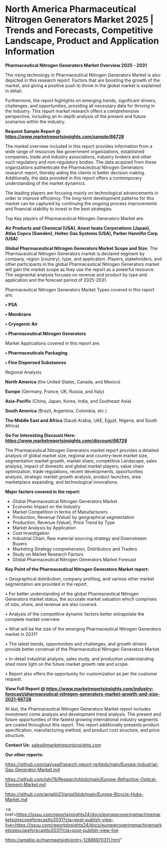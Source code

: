 # North America Pharmaceutical Nitrogen Generators Market 2025 | Trends and Forecasts, Competitive Landscape, Product and Application Information

<Strong> Pharmaceutical Nitrogen Generators Market Overview 2025 - 2031</strong>

The rising technology in Pharmaceutical Nitrogen Generators Market is also depicted in this research report. Factors that are boosting the growth of the market, and giving a positive push to thrive in the global market is explained in detail.

Furthermore, the report highlights on emerging trends, significant drivers, challenges, and opportunities, providing all necessary data for thriving in the industry. This report market research offers a comprehensive perspective, including an in-depth analysis of the present and future scenarios within the industry.

<strong>Request Sample Report @ <a href=https://www.marketreportsinsights.com/sample/66728>https://www.marketreportsinsights.com/sample/66728</a></strong>

The market overview included in this report provides information from a wide range of resources like government organizations, established companies, trade and industry associations, industry brokers and other such regulatory and non-regulatory bodies. The data acquired from these organizations authenticate the Pharmaceutical Nitrogen Generators research report, thereby aiding the clients in better decision making. Additionally, the data provided in this report offers a contemporary understanding of the market dynamics.

The leading players are focusing mainly on technological advancements in order to improve efficiency. The long-term development patterns for this market can be captured by continuing the ongoing process improvements and financial stability to invest in the best strategies.

Top Key players of Pharmaceutical Nitrogen Generators Market are:

<strong>Air Products and Chemical (USA), Anest Iwata Corporations (Japan), Atlas Copco (Sweden), Holtec Gas Systems (USA), Parker Hannifin Corp (USA)</strong>

<strong><b>Global Pharmaceutical Nitrogen Generators Market Scope and Size:</b></strong>
The Pharmaceutical Nitrogen Generators market is declared segment by company, region (country), type, and application. Players, stakeholders, and other participants in the global Pharmaceutical Nitrogen Generators market will gain the market scope as they use the report as a powerful resource. The segmental analysis focuses on revenue and product by type and application and the forecast period of 2025-2031.

Pharmaceutical Nitrogen Generators Market Types covered in this report are:

<strong>• PSA

• Membrane

• Cryogenic Air

• Pharmaceutical Nitrogen Generators</strong>

Market Applications covered in this report are:

<strong>• Pharmaceuticals Packaging

• Fine Dispersed Substances</strong> 

Regional Analysis

<strong>North America</strong> (the United States, Canada, and Mexico)

<strong>Europe</strong> (Germany, France, UK, Russia, and Italy)

<strong>Asia-Pacific</strong> (China, Japan, Korea, India, and Southeast Asia)

<strong>South America</strong> (Brazil, Argentina, Colombia, etc.)

<strong>The Middle East and Africa</strong> (Saudi Arabia, UAE, Egypt, Nigeria, and South Africa)

<strong>Go For Interesting Discount Here: <a href=https://www.marketreportsinsights.com/discount/66728>https://www.marketreportsinsights.com/discount/66728</a></strong>

The Pharmaceutical Nitrogen Generators market report provides a detailed analysis of global market size, regional and country-level market size, segmentation market growth, market share, competitive Landscape, sales analysis, impact of domestic and global market players, value chain optimization, trade regulations, recent developments, opportunities analysis, strategic market growth analysis, product launches, area marketplace expanding, and technological innovations.

<strong><b>Major factors covered in the report:</b></strong>
<ul>
  <li>Global Pharmaceutical Nitrogen Generators Market </li>
  <li>Economic Impact on the Industry</li>
  <li>Market Competition in terms of Manufacturers</li>
  <li>Production, Revenue (Value) by geographical segmentation</li>
  <li>Production, Revenue (Value), Price Trend by Type</li>
  <li>Market Analysis by Application</li>
  <li>Cost Investigation</li>
  <li>Industrial Chain, Raw material sourcing strategy and Downstream Buyers</li>
  <li>Marketing Strategy comprehension, Distributors and Traders</li>
  <li>Study on Market Research Factors</li>
  <li>Global Pharmaceutical Nitrogen Generators Market Forecast</li>
</ul>

<strong><b>Key Point of the Pharmaceutical Nitrogen Generators Market report:</b></strong>

• Geographical distribution, company profiling, and various other market segmentation are provided in the report.

• For better understanding of the global Pharmaceutical Nitrogen Generators market status, the accurate market valuation which comprises of size, share, and revenue are also covered.

• Analysis of the competitive dynamic factors better extrapolate the complete market overview

• What will be the size of the emerging Pharmaceutical Nitrogen Generators market in 2031?

• The latest trends, opportunities and challenges, and growth drivers provide better construal of the Pharmaceutical Nitrogen Generators Market.

• In-detail industrial analysis, sales study, and production understanding shed more light on the future market growth rate and scope.

• Report also offers the opportunity for customization as per the customer request.

<strong><b>View Full Report @ <a href=https://www.marketreportsinsights.com/industry-forecast/pharmaceutical-nitrogen-generators-market-growth-and-size-2021-66728>https://www.marketreportsinsights.com/industry-forecast/pharmaceutical-nitrogen-generators-market-growth-and-size-2021-66728</a></b></strong>


At last, the Pharmaceutical Nitrogen Generators Market report includes investment come analysis and development trend analysis. The present and future opportunities of the fastest growing international industry segments are coated throughout this report. This report additionally presents product specification, manufacturing method, and product cost structure, and price structure.

<strong>Contact Us:</strong>
sales@marketreportsinsights.com

<strong>Our other reports:</strong>

<a href=https://github.com/sayysaif/search-report-re/blob/main/Europe-Industrial-Gas-Generator-Market.md>https://github.com/sayysaif/search-report-re/blob/main/Europe-Industrial-Gas-Generator-Market.md</a>

<a href=https://github.com/Ishi78/Research/blob/main/Europe-Refractive-Optical-Element-Market.md>https://github.com/Ishi78/Research/blob/main/Europe-Refractive-Optical-Element-Market.md</a>

<a href=https://github.com/anjaliiii21/anjal/blob/main/Europe-Bicycle-Hubs-Market.md>https://github.com/anjaliiii21/anjal/blob/main/Europe-Bicycle-Hubs-Market.md</a>

<a href=https://issuu.com/reportsinsights24/docs/europecoveringmachinemarketsizescopeforecastto2031?cta=post-publish-view-live>https://issuu.com/reportsinsights24/docs/europecoveringmachinemarketsizescopeforecastto2031?cta=post-publish-view-live</a>

<a href=https://ameblo.jp/manmeetsigh/entry-12886970311.html>https://ameblo.jp/manmeetsigh/entry-12886970311.html</a>"
